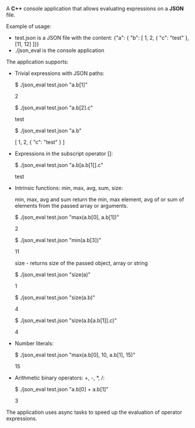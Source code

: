 A **C++** console application that allows evaluating expressions on a **JSON** file.

Example of usage:  

 - test.json is a JSON file with the content:
{"a": { "b": [ 1, 2, { "c": "test" }, [11, 12] ]}}
- ./json_eval is the console application

The application supports:

- Trivial expressions with JSON paths:

  $ ./json_eval test.json "a.b[1]"
  
  2

  $ ./json_eval test.json "a.b[2].c"
  
  test
  
  $ ./json_eval test.json "a.b"
  
  [ 1, 2, { "c": "test" } ]
  
- Expressions in the subscript operator []:
  
  $ ./json_eval test.json "a.b[a.b[1]].c"
  
  test

- Intrinsic functions: min, max, avg, sum, size:

  min, max, avg and sum return the min, max element, avg of or sum of elements from the passed array or arguments.
  
  $ ./json_eval test.json "max(a.b[0], a.b[1])"
  
  2
  
  $ ./json_eval test.json "min(a.b[3])"
  
  11
  
  size - returns size of the passed object, array or string
  
  $ ./json_eval test.json "size(a)"
  
  1
  
  $ ./json_eval test.json "size(a.b)"
  
  4
  
  $ ./json_eval test.json "size(a.b[a.b[1]].c)"
  
  4
  

- Number literals:

  $ ./json_eval test.json "max(a.b[0], 10, a.b[1], 15)"
  
  15

- Arithmetic binary operators: +, -, *, /:

  $ ./json_eval test.json "a.b[0] + a.b[1]"
  
  3
  
The application uses async tasks to speed up the evaluation of operator expressions.
